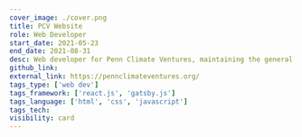 ```yaml
---
cover_image: ./cover.png
title: PCV Website
role: Web Developer
start_date: 2021-05-23
end_date: 2021-08-31
desc: Web developer for Penn Climate Ventures, maintaining the general and the Ideathon website.
github_link: 
external_link: https://pennclimateventures.org/
tags_type: ['web dev']
tags_framework: ['react.js', 'gatsby.js']
tags_language: ['html', 'css', 'javascript']
tags_tech: 
visibility: card
---
```

